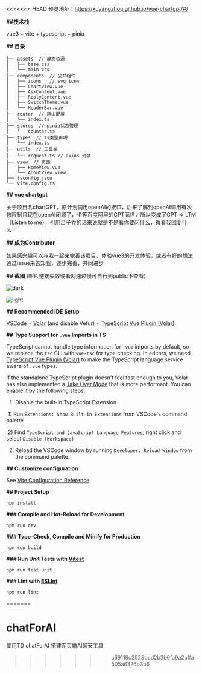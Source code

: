 <<<<<<< HEAD
预览地址：https://xuyangzhou.github.io/vue-chartgpt/#/

**##技术栈**

vue3 + vite + typescript + pinia

**## 目录**

```
├── assets  // 静态资源
│   ├── base.css
│   └── main.css
├── components  // 公共组件
│   ├── icons   // svg icon
│   ├── ChartView.vue
│   ├── AskContent.vue
│   ├── ReplyContent.vue
│   ├── SwitchTheme.vue
│   └── HeaderBar.vue
├── router  // 路由配置
│   └── index.ts
├── stores  // pinia状态管理
│   └── counter.ts
├── types  // ts类型声明
│   └── index.ts
├── utils  // 工具类
│   └── request.ts // axios 封装
├── view  // 页面
│   ├── HomeView.vue
│   └── AboutView.view
├── tsconfig.json
└── vite.config.ts
```



**## vue chartgpt**

关于项目名chartGPT，原计划调用openAI的接口，后来了解到openAI调用有次数限制且现在openAI闭源了，坐等百度阿里的GPT面世，所以变成了GPT => LTM（Listen to me），引用吕子乔的话来说就是不是看你要问什么，得看我回复什么！


**## 成为Contributor**

如果感兴趣可以与我一起来完善该项目，体验vue3的开发体验，或者有好的想法通过issue来告知我，逐步完善，共同进步



**## 截图** (图片链接失效或者网速过慢可自行到public下查看)

![dark](https://i.328888.xyz/2023/02/22/xWVyX.jpeg)

![light](https://i.328888.xyz/2023/02/22/xWyGJ.jpeg)



**## Recommended IDE Setup**



[VSCode](https://code.visualstudio.com/) + [Volar](https://marketplace.visualstudio.com/items?itemName=Vue.volar) (and disable Vetur) + [TypeScript Vue Plugin (Volar)](https://marketplace.visualstudio.com/items?itemName=Vue.vscode-typescript-vue-plugin).



**## Type Support for** **`.vue`** **Imports in TS**



TypeScript cannot handle type information for `.vue` imports by default, so we replace the `tsc` CLI with `vue-tsc` for type checking. In editors, we need [TypeScript Vue Plugin (Volar)](https://marketplace.visualstudio.com/items?itemName=Vue.vscode-typescript-vue-plugin) to make the TypeScript language service aware of `.vue` types.



If the standalone TypeScript plugin doesn't feel fast enough to you, Volar has also implemented a [Take Over Mode](https://github.com/johnsoncodehk/volar/discussions/471#discussioncomment-1361669) that is more performant. You can enable it by the following steps:



1. Disable the built-in TypeScript Extension

​    1) Run `Extensions: Show Built-in Extensions` from VSCode's command palette

​    2) Find `TypeScript and JavaScript Language Features`, right click and select `Disable (Workspace)`

2. Reload the VSCode window by running `Developer: Reload Window` from the command palette.



**## Customize configuration**



See [Vite Configuration Reference](https://vitejs.dev/config/).



**## Project Setup**

```
npm install
```

**### Compile and Hot-Reload for Development**



```
npm run dev
```



**### Type-Check, Compile and Minify for Production**

```
npm run build
```



**### Run Unit Tests with [****Vitest****](**https://vitest.dev/**)**

```
npm run test:unit
```



**### Lint with [****ESLint****](**https://eslint.org/**)**

```
npm run lint
```
=======
# chatForAI
使用TD chatForAI 搭建网页端AI聊天工具
>>>>>>> a69119c2929bcd2b3b6fa9a2affa505a6376b3b6
